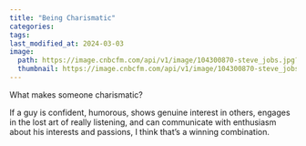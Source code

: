 ```yaml
---
title: "Being Charismatic"
categories:
tags:
last_modified_at: 2024-03-03
image: 
  path: https://image.cnbcfm.com/api/v1/image/104300870-steve_jobs.jpg?v=1532563905
  thumbnail: https://image.cnbcfm.com/api/v1/image/104300870-steve_jobs.jpg?v=1532563905
---
```

What makes someone charismatic?

If a guy is confident, humorous, shows genuine interest in others, engages in the lost art of really listening, and can communicate with enthusiasm about his interests and passions, I think that’s a winning combination.
